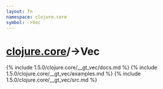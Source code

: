 ```yaml
---
layout: fn
namespace: clojure.core
symbol: ->Vec
---
```


# [clojure.core](../)/->Vec

{% include 1.5.0/clojure.core/__gt_vec/docs.md %}
{% include 1.5.0/clojure.core/__gt_vec/examples.md %}
{% include 1.5.0/clojure.core/__gt_vec/src.md %}

